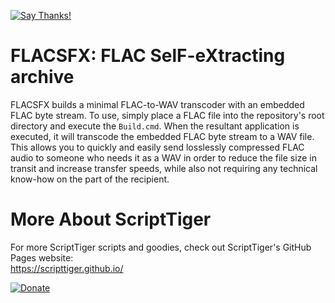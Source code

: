 [![Say Thanks!](https://img.shields.io/badge/Say%20Thanks-!-1EAEDB.svg)](https://docs.google.com/forms/d/e/1FAIpQLSfBEe5B_zo69OBk19l3hzvBmz3cOV6ol1ufjh0ER1q3-xd2Rg/viewform)

# FLACSFX: FLAC SelF-eXtracting archive
FLACSFX builds a minimal FLAC-to-WAV transcoder with an embedded FLAC byte stream. To use, simply place a FLAC file into the repository's root directory and execute the `Build.cmd`. When the resultant application is executed, it will transcode the embedded FLAC byte stream to a WAV file. This allows you to quickly and easily send losslessly compressed FLAC audio to someone who needs it as a WAV in order to reduce the file size in transit and increase transfer speeds, while also not requiring any technical know-how on the part of the recipient.

# More About ScriptTiger

For more ScriptTiger scripts and goodies, check out ScriptTiger's GitHub Pages website:  
https://scripttiger.github.io/

[![Donate](https://www.paypalobjects.com/en_US/i/btn/btn_donateCC_LG.gif)](https://www.paypal.com/cgi-bin/webscr?cmd=_s-xclick&hosted_button_id=MZ4FH4G5XHGZ4)
